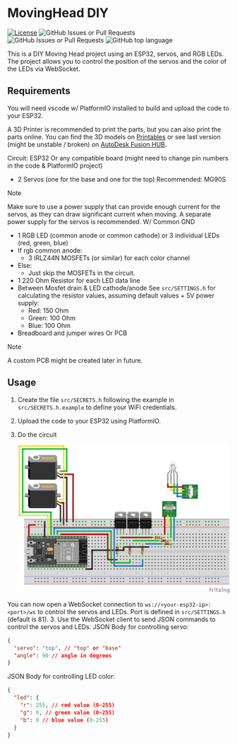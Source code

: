 # MovingHead DIY

[![License](https://img.shields.io/badge/License-CC_BY--NC_4.0-green?link=https%3A%2F%2Fcreativecommons.org%2Flicenses%2Fby-nc-sa%2F4.0%2F%20)](https://creativecommons.org/licenses/by-nc-sa/4.0/)
![GitHub Issues or Pull Requests](https://img.shields.io/github/issues/PastaLaPate/DIY_MovingHeadLight)
![GitHub Issues or Pull Requests](https://img.shields.io/github/issues-pr/PastaLaPate/DIY_MovingHeadLight)
![GitHub top language](https://img.shields.io/github/languages/top/PastaLaPate/DIY_MovingHeadLight)

This is a DIY Moving Head project using an ESP32, servos, and RGB LEDs. The project allows you to control the position of the servos and the color of the LEDs via WebSocket.

## Requirements

You will need vscode w/ PlatformIO installed to build and upload the code to your ESP32.

A 3D Printer is recommended to print the parts, but you can also print the parts online.
You can find the 3D models on [Printables](https://www.printables.com/model/1362122-diy-moving-head-led-beam-light) or see last version (might be unstable / broken) on [AutoDesk Fusion HUB](https://a360.co/457yoQi).

Circuit:
ESP32 Or any compatible board (might need to change pin numbers in the code & PlatformIO project)

- 2 Servos (one for the base and one for the top) Recommended: MG90S

> [!NOTE]
> Make sure to use a power supply that can provide enough current for the servos, as they can draw significant current when moving. A separate power supply for the servos is recommended. W/ Common GND

- 1 RGB LED (common anode or common cathode) or 3 individual LEDs (red, green, blue)
- If rgb common anode:
  - 3 IRLZ44N MOSFETs (or similar) for each color channel
- Else:
  - Just skip the MOSFETs in the circuit.
- 1 220 Ohm Resistor for each LED data line
- Between Mosfet drain & LED cathode/anode See `src/SETTINGS.h` for calculating the resistor values, assuming default values + 5V power supply:
  - Red: 150 Ohm
  - Green: 100 Ohm
  - Blue: 100 Ohm
- Breadboard and jumper wires Or PCB

> [!NOTE]
> A custom PCB might be created later in future.

## Usage

1. Create the file `src/SECRETS.h` following the example in `src/SECRETS.h.example` to define your WiFi credentials.
2. Upload the code to your ESP32 using PlatformIO.
3. Do the circuit

   ![CircuitDiagram](https://raw.githubusercontent.com/PastaLaPate/DIY_MovingHeadLight/master/imgs/breadboard_circuit.png)

You can now open a WebSocket connection to `ws://<your-esp32-ip>:<port>/ws` to control the servos and LEDs. Port is defined in `src/SETTINGS.h` (default is 81). 3. Use the WebSocket client to send JSON commands to control the servos and LEDs.
JSON Body for controlling servo:

```json
{
  "servo": "top", // "top" or "base"
  "angle": 90 // angle in degrees
}
```

JSON Body for controlling LED color:

```json
{
  "led": {
    "r": 255, // red value (0-255)
    "g": 0, // green value (0-255)
    "b": 0 // blue value (0-255)
  }
}
```
